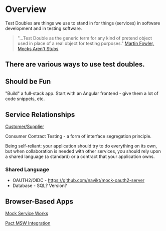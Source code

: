 # Overview

Test Doubles are things we use to stand in for things (services) in software development and in testing software. 

> "...Test  Double  as the  generic term for  any kind of pretend object used in place of a real object for testing purposes." [Martin Fowler, Mocks Aren't Stubs](https://martinfowler.com/articles/mocksArentStubs.html)

There are various ways to use test doubles.  
- 


## Should be Fun 

"Build" a full-stack app. Start with an Angular frontend - give them a lot of code snippets, etc.


## Service Relationships

[Customer/Supplier](https://ddd.acloudfan.com/4.strategic/40.relationships/#pattern--customer-supplier)

Consumer Contract Testing - a form of interface segregation principle. 

Being self-reliant: your application should try to do everything on its own, but when collaboration is needed with other services,
you should rely upon a shared language (a standard) or a contract that your application owns. 
       
### Shared Language

* OAUTH2/OIDC - https://github.com/navikt/mock-oauth2-server
* Database - SQL? Version?

## Browser-Based Apps

[Mock Service Works](https://mswjs.io/) 

[Pact MSW Integration](https://docs.pactflow.io/docs/bi-directional-contract-testing/tools/msw)


